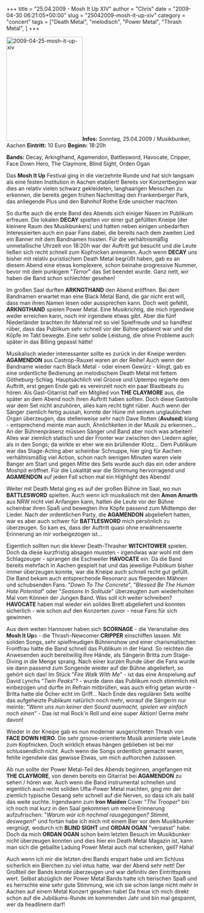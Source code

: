 +++
title = "25.04.2009 - Mosh It Up XIV"
author = "Chris"
date = "2009-04-30 06:21:05+00:00"
slug = "25042009-mosh-it-up-xiv"
category = "concert"
tags = ["Death Metal", "melodisch", "Power Metal", "Thrash Metal", ]
+++

<img src="http://necroslaughter.de/wp-content/uploads/2009/04/2009-04-25-mosh-it-up-xiv.jpg" alt="2009-04-25-mosh-it-up-xiv" title="2009-04-25-mosh-it-up-xiv" width="200" height="273" class="coverImg" />**Infos:**
Sonntag, 25.04.2009 / Musikbunker, Aachen
**Eintritt:** 10 Euro
**Beginn:** 18:20h

**Bands:**
Decay, Arkngthand, Agamendon, Battlesword, Havocate, Cripper, Face Down Hero, The Claymore, Blind Sight, Orden Ogan

Das **Mosh It Up** Festival ging in die vierzehnte Runde und hat sich langsam als eine festen Institution in Aachen etabliert! Bereits vor Konzertbeginn war dies an relativ vielen schwarz gekleideten, langhaarigen Menschen zu erkennen, die bereits gegen frühen Nachmittag den Frankenberger Park, das anliegende Plus und den Bahnhof Rothe Erde unsicher machten. 

So durfte auch die erste Band des Abends sich einiger Nasen im Publikum erfreuen. Die lokalen **DECAY** spielten vor einer gut gefüllten Kneipe (der kleinere Raum des Musikbunkers) und hatten neben einigen unbedarften Interessierten auch ein paar Fans dabei, die bereits nach dem zweiten Lied ein Banner mit dem Bandnamen hissten. Für die verhältnismäßig unmetallische Uhrzeit von 18:20h war der Auftritt gut besucht und die Leute ließen sich recht schnell zum Kopfnicken animieren.
Auch wenn **DECAY** uns bisher mit relativ puristischem Death Metal begrüßt haben, gab es an diesem Abend eine etwas komplexere, schon beinahe progressive Nummer, bevor mit dem punkigem "_Terror_" das Set beendet wurde. Ganz nett, wir haben die Band schon schlechter gesehen!

Im großen Saal durften **ARKNGTHAND** den Abend eröffnen. Bei dem Bandnamen erwartet man eine Black Metal Band, die gar nicht erst will, dass man ihren Namen lesen oder aussprechen kann. Doch weit gefehlt, **ARKNGTHAND** spielen Power Metal. Eine Musikrichtig, die mich irgendwie weder erreichen kann, noch mir irgendwie etwas gibt. Aber die fünf Niederländer brachten ihr Material mit so viel Spielfreude und so handfest rüber, dass das Publikum sehr schnell vor der Bühne gebannt war und die Köpfe im Takt bewegte. Eine sehr solide Leistung, die ohne Probleme auch später in das Billing gepasst hätte!

Musikalisch wieder interessanter sollte es zurück in der Kneipe werden: **AGAMENDON** aus Castrop-Rauxel waren an der Reihe! Auch wenn der Bandname wieder nach Black Metal - oder einem Gewürz - klingt, gab es eine ordentliche Bedienung an melodischem Death Metal mit fettem Götheburg-Schlag. Hauptsächlich viel Groove und Uptempo regierte den Auftritt, erst gegen Ende gab es vereinzelt noch ein paar Blastbeats zu hören.
Als Gast-Gitarrist half ein Mitglied von **THE CLAYMORE** aus, die später an dem Abend noch ihren Auftritt haben sollten. Doch diese Gastrolle war dem Set nicht anzuhören, alles kam recht tight rüber. Auch wenn der Sänger ziemlich fertig aussah, konnte der Hüne mit seinem unglaublichen Organ überzeugen, das stellenweise sehr nach Dave Rotten (**Avulsed**) klang - entsprechend meinte man auch, Ähnlichkeiten in der Musik zu erkennen...
An der Bühnenpräsenz müssen Sänger und Band aber noch was arbeiten! Alles war ziemlich statisch und der Fronter war zwischen den Liedern agiler, als in den Songs; da wirkte er eher wie ein brüllender Klotz...
Dem Publikum war das Stage-Acting aber scheinbar Schnuppe, hier ging für Aachen verhältnismäßig viel Action, schon nach wenigen Minuten waren viele Banger am Start und gegen Mitte des Sets wurde auch das ein oder andere Moshpit eröffnet.
Für die Lokalität war die Stimmung hervorragend und **AGAMENDON** auf jeden Fall schon mal ein Highlight des Abends!

Weiter mit Death Metal ging es auf der großen Bühne im Saal, wo nun **BATTLESWORD** spielten. Auch wenn ich musikalisch mit den **Amon Amarth** aus NRW nicht viel Anfangen kann, hatten die Leute vor der Bühne scheinbar ihren Spaß und bewegten ihre Köpfe passend zum Midtempo der Lieder. Nach der ordentlichen Party, die **AGAMENDON** abgeliefert hatten, war es aber auch schwer für **BATTLESWORD** mich persönlich zu überzeugen. So kam es, dass der Auftritt quasi ohne erwähnenswerte Erinnerung an mir vorbeigezogen ist...

Eigentlich sollten nun die klever Death-Thrasher **WITCHTOWER** spielen. Doch da diese kurzfristig absagen mussten - irgendwas war wohl mit dem Schlagzeuger - sprangen die Eschweiler **HAVOCATE** ein. Da die Band bereits mehrfach in Aachen gespielt hat und das jeweilige Publikum bisher immer überzeugen konnte, war die Kneipe auch schnell recht gut gefüllt. Die Band bekam auch entsprechende Resonanz aus fliegenden Mähnen und schubsenden Fans. "_Down To The Concrete_", "_Blessed Be The Human Hate Potential_" oder "_Seasons In Solitude_" überzeugten zum wiederholten Mal vom Können der Jungen Band.
Was soll ich weiter schreiben? **HAVOCATE** haben mal wieder ein solides Brett abgeliefert und konnten sicherlich - wie schon auf den Konzerten zuvor - neue Fans für sich gewinnen.

Aus dem weiten Hannover haben sich **SCORNAGE** - die Veranstalter des **Mosh It Up**s - die Thrash-Newcomer **CRIPPER** einschiffen lassen. Mit soliden Songs, sehr spielfreudigen Bühnenshow und einer charismatischen Frontfrau hatte die Band schnell das Publikum in der Hand. So reichten die Anwesenden auch bereitwillig ihre Hände, als Sängerin Britta zum Stage-Diving in die Menge sprang. Nach einer kurzen Runde über die Fans wurde sie dann passend zum Songende wieder auf der Bühne abgeliefert, so gehört sich das!
Im Stück "_Fire Walk With Me_" - ist das eine Anspielung auf David Lynchs "_Twin Peaks_"? - wurde dann das Publikum noch stimmlich mit einbezogen und durfte im Refrain mitbrüllen, was auch eifrig getan wurde - Britta hatte die Öcher echt im Griff...
Nach Ende des regulären Sets wollte das aufgeheizte Publikum natürlich noch mehr, worauf die Sängerin nur meinte: "_Wenn uns nun keiner den Sound ausmacht, spielen wir einfach noch einen_" - Das ist mal Rock'n Roll und eine super Aktion! Gerne mehr davon!

Wieder in der Kneipe gab es nun moderner ausgerichteten Thrash von **FACE DOWN HERO**. Die sehr groove-orientierte Musik animierte viele Leute zum Kopfnicken. Doch wirklich etwas hängen geblieben ist bei mir schlussendlich nicht. Auch wenn die Songs ordentlich gemacht waren, fehlte irgendwie das gewisse Etwas, um mich aufhorchen zulassen.

Ab nun sollte der Power Metal-Teil des Abends beginnen, angefangen mit **THE CLAYMORE**, von denen bereits ein Gitarrist bei **AGAMENDON** zu sehen / hören war. Auch wenn die Band instrumental schnellen und eigentlich auch recht soliden Ufta-Power Metal machten, ging mir der ziemlich typische Gesang sehr schnell auf die Nerven, so dass ich als bald das weite suchte. Irgendwann zum **Iron Maiden** Cover "_The Trooper_" bin ich noch mal kurz in den Saal gekommen um meine Erinnerung aufzufrischen: "_Warum war ich nochmal rausgegangen? Stimmt, deswegen!_" und fortan habe ich mich mit einem Bier vor dem Musikbunker vergnügt, wodurch ich **BLIND SIGHT** und **ORDAN OGAN** "verpasst" habe. Doch da mich **ORDAN OGAN** schon beim letzten Besuch im Musikbunker nicht überzeugen konnten und dies hier ein Death Metal Magazin ist, kann man sich die geballte Ladung Power Metal auch mal schenken, gell? Haha!

Auch wenn ich mir die letzten drei Bands erspart habe und am Schluss sicherlich ein Bierchen zu viel intus hatte, war der Abend sehr nett! Der Großteil der Bands konnte überzeugen und war definitiv den Eintrittspreis wert. Selbst abzüglich der Power Metal Bands hatte ich tierischen Spaß und es herrschte eine sehr gute Stimmung, wie ich sie schon lange nicht mehr in Aachen auf einem Metal Konzert gesehen habe! Da freue ich mich direkt schon auf die Jubiläums-Runde im kommenden Jahr und bin mal gespannt, wer da headlinern darf!


